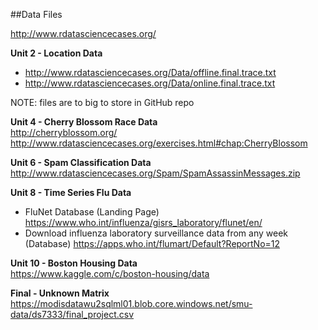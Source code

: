 ##Data Files
  
http://www.rdatasciencecases.org/  

**Unit 2 - Location Data**  
* http://www.rdatasciencecases.org/Data/offline.final.trace.txt
* http://www.rdatasciencecases.org/Data/online.final.trace.txt  
  
NOTE: files are to big to store in GitHub repo
  
**Unit 4 - Cherry Blossom Race Data**  
http://cherryblossom.org/
http://www.rdatasciencecases.org/exercises.html#chap:CherryBlossom  
  
**Unit 6 - Spam Classification Data**  
http://www.rdatasciencecases.org/Spam/SpamAssassinMessages.zip  

**Unit 8 - Time Series Flu Data**
* FluNet Database (Landing Page) https://www.who.int/influenza/gisrs_laboratory/flunet/en/
* Download influenza laboratory surveillance data from any week (Database) https://apps.who.int/flumart/Default?ReportNo=12
  
**Unit 10 - Boston Housing Data**  
https://www.kaggle.com/c/boston-housing/data  
  
**Final - Unknown Matrix**  
https://modisdatawu2sqlml01.blob.core.windows.net/smu-data/ds7333/final_project.csv
